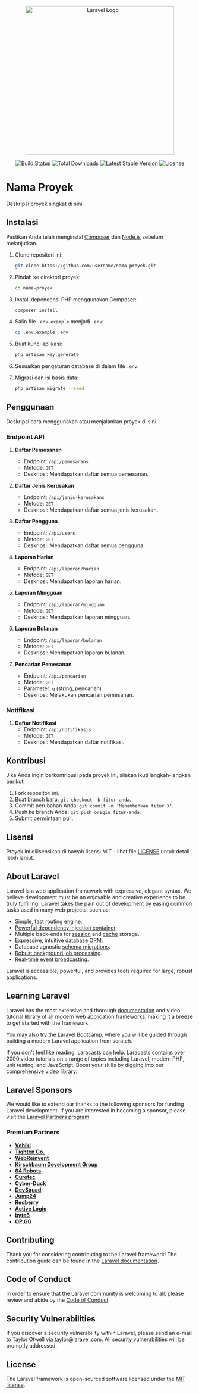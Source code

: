 <p align="center"><a href="https://laravel.com" target="_blank"><img src="https://raw.githubusercontent.com/laravel/art/master/logo-lockup/5%20SVG/2%20CMYK/1%20Full%20Color/laravel-logolockup-cmyk-red.svg" width="400" alt="Laravel Logo"></a></p>

<p align="center">
<a href="https://github.com/laravel/framework/actions"><img src="https://github.com/laravel/framework/workflows/tests/badge.svg" alt="Build Status"></a>
<a href="https://packagist.org/packages/laravel/framework"><img src="https://img.shields.io/packagist/dt/laravel/framework" alt="Total Downloads"></a>
<a href="https://packagist.org/packages/laravel/framework"><img src="https://img.shields.io/packagist/v/laravel/framework" alt="Latest Stable Version"></a>
<a href="https://packagist.org/packages/laravel/framework"><img src="https://img.shields.io/packagist/l/laravel/framework" alt="License"></a>
</p>

# Nama Proyek

Deskripsi proyek singkat di sini.

## Instalasi

Pastikan Anda telah menginstal [Composer](https://getcomposer.org/) dan [Node.js](https://nodejs.org/) sebelum melanjutkan.

1. Clone repositori ini:

    ```bash
    git clone https://github.com/username/nama-proyek.git
    ```

2. Pindah ke direktori proyek:

    ```bash
    cd nama-proyek
    ```

3. Install dependensi PHP menggunakan Composer:

    ```bash
    composer install
    ```

4. Salin file `.env.example` menjadi `.env`:

    ```bash
    cp .env.example .env
    ```

5. Buat kunci aplikasi:

    ```bash
    php artisan key:generate
    ```

6. Sesuaikan pengaturan database di dalam file `.env`.

7. Migrasi dan isi basis data:

    ```bash
    php artisan migrate --seed
    ```

## Penggunaan

Deskripsi cara menggunakan atau menjalankan proyek di sini.

### Endpoint API

1. **Daftar Pemesanan**
    - Endpoint: `/api/pemesanans`
    - Metode: `GET`
    - Deskripsi: Mendapatkan daftar semua pemesanan.

2. **Daftar Jenis Kerusakan**
    - Endpoint: `/api/jenis-kerusakans`
    - Metode: `GET`
    - Deskripsi: Mendapatkan daftar semua jenis kerusakan.

3. **Daftar Pengguna**
    - Endpoint: `/api/users`
    - Metode: `GET`
    - Deskripsi: Mendapatkan daftar semua pengguna.

4. **Laporan Harian**
    - Endpoint: `/api/laporan/harian`
    - Metode: `GET`
    - Deskripsi: Mendapatkan laporan harian.

5. **Laporan Mingguan**
    - Endpoint: `/api/laporan/mingguan`
    - Metode: `GET`
    - Deskripsi: Mendapatkan laporan mingguan.

6. **Laporan Bulanan**
    - Endpoint: `/api/laporan/bulanan`
    - Metode: `GET`
    - Deskripsi: Mendapatkan laporan bulanan.

7. **Pencarian Pemesanan**
    - Endpoint: `/api/pencarian`
    - Metode: `GET`
    - Parameter: `q` (string, pencarian)
    - Deskripsi: Melakukan pencarian pemesanan.

### Notifikasi

1. **Daftar Notifikasi**
    - Endpoint: `/api/notifikasis`
    - Metode: `GET`
    - Deskripsi: Mendapatkan daftar notifikasi.

## Kontribusi

Jika Anda ingin berkontribusi pada proyek ini, silakan ikuti langkah-langkah berikut:

1. Fork repositori ini.
2. Buat branch baru: `git checkout -b fitur-anda`.
3. Commit perubahan Anda: `git commit -m 'Menambahkan fitur X'`.
4. Push ke branch Anda: `git push origin fitur-anda`.
5. Submit permintaan pull.

## Lisensi

Proyek ini dilisensikan di bawah lisensi MIT - lihat file [LICENSE](LICENSE) untuk detail lebih lanjut.


## About Laravel

Laravel is a web application framework with expressive, elegant syntax. We believe development must be an enjoyable and creative experience to be truly fulfilling. Laravel takes the pain out of development by easing common tasks used in many web projects, such as:

- [Simple, fast routing engine](https://laravel.com/docs/routing).
- [Powerful dependency injection container](https://laravel.com/docs/container).
- Multiple back-ends for [session](https://laravel.com/docs/session) and [cache](https://laravel.com/docs/cache) storage.
- Expressive, intuitive [database ORM](https://laravel.com/docs/eloquent).
- Database agnostic [schema migrations](https://laravel.com/docs/migrations).
- [Robust background job processing](https://laravel.com/docs/queues).
- [Real-time event broadcasting](https://laravel.com/docs/broadcasting).

Laravel is accessible, powerful, and provides tools required for large, robust applications.

## Learning Laravel

Laravel has the most extensive and thorough [documentation](https://laravel.com/docs) and video tutorial library of all modern web application frameworks, making it a breeze to get started with the framework.

You may also try the [Laravel Bootcamp](https://bootcamp.laravel.com), where you will be guided through building a modern Laravel application from scratch.

If you don't feel like reading, [Laracasts](https://laracasts.com) can help. Laracasts contains over 2000 video tutorials on a range of topics including Laravel, modern PHP, unit testing, and JavaScript. Boost your skills by digging into our comprehensive video library.

## Laravel Sponsors

We would like to extend our thanks to the following sponsors for funding Laravel development. If you are interested in becoming a sponsor, please visit the [Laravel Partners program](https://partners.laravel.com).

### Premium Partners

- **[Vehikl](https://vehikl.com/)**
- **[Tighten Co.](https://tighten.co)**
- **[WebReinvent](https://webreinvent.com/)**
- **[Kirschbaum Development Group](https://kirschbaumdevelopment.com)**
- **[64 Robots](https://64robots.com)**
- **[Curotec](https://www.curotec.com/services/technologies/laravel/)**
- **[Cyber-Duck](https://cyber-duck.co.uk)**
- **[DevSquad](https://devsquad.com/hire-laravel-developers)**
- **[Jump24](https://jump24.co.uk)**
- **[Redberry](https://redberry.international/laravel/)**
- **[Active Logic](https://activelogic.com)**
- **[byte5](https://byte5.de)**
- **[OP.GG](https://op.gg)**

## Contributing

Thank you for considering contributing to the Laravel framework! The contribution guide can be found in the [Laravel documentation](https://laravel.com/docs/contributions).

## Code of Conduct

In order to ensure that the Laravel community is welcoming to all, please review and abide by the [Code of Conduct](https://laravel.com/docs/contributions#code-of-conduct).

## Security Vulnerabilities

If you discover a security vulnerability within Laravel, please send an e-mail to Taylor Otwell via [taylor@laravel.com](mailto:taylor@laravel.com). All security vulnerabilities will be promptly addressed.

## License

The Laravel framework is open-sourced software licensed under the [MIT license](https://opensource.org/licenses/MIT).
